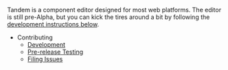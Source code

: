Tandem is a component editor designed for most web platforms. The editor is still pre-Alpha, but you can kick the tires around a bit by following the [development instructions below](#development).

- Contributing
  - [Development](./contributing/development.md)
  - [Pre-release Testing](./contributing/pre-release-testing.md)
  - [Filing Issues](./contributing/issues.md)
